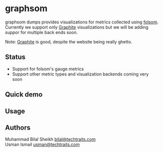 graphsom
===============

graphsom dumps provides visualizations for metrics collected using [folsom](https://github.com/boundary/folsom). Currently we support only [Graphite](http://graphite.wikidot.com/) visualizations but we will be adding suppor for multiple back ends soon. 

Note: [Graphite](http://graphite.wikidot.com/) is good, despite the
website being really ghetto. 

Status
------

* Support for folsom's gauge metrics
* Support other metric types and visualization backends coming very soon

Quick demo
------

Usage
------

Authors 
------

Muhammad Bilal Sheikh <bilal@techtraits.com>  
Usman Ismail <usman@techtraits.com>


